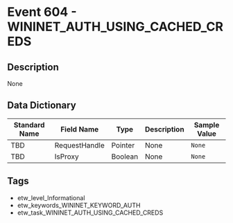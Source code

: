 # Event 604 - WININET_AUTH_USING_CACHED_CREDS

## Description
None

## Data Dictionary
|Standard Name|Field Name|Type|Description|Sample Value|
|---|---|---|---|---|
|TBD|RequestHandle|Pointer|None|`None`|
|TBD|IsProxy|Boolean|None|`None`|

## Tags
* etw_level_Informational
* etw_keywords_WININET_KEYWORD_AUTH
* etw_task_WININET_AUTH_USING_CACHED_CREDS